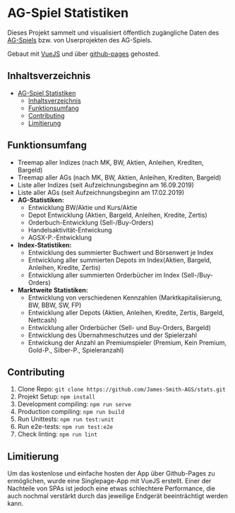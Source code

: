 # AG-Spiel Statistiken

Dieses Projekt sammelt und visualisiert öffentlich zugängliche Daten des [AG-Spiels](www.ag-spiel.de) bzw. von Userprojekten des AG-Spiels.

Gebaut mit [VueJS](www.vuejs.org) und über [github-pages](https://pages.github.com/) gehosted.

## Inhaltsverzeichnis
- [AG-Spiel Statistiken](#ag-spiel-statistiken)
  - [Inhaltsverzeichnis](#inhaltsverzeichnis)
  - [Funktionsumfang](#funktionsumfang)
  - [Contributing](#contributing)
  - [Limitierung](#limitierung)

## Funktionsumfang
- Treemap aller Indizes (nach MK, BW, Aktien, Anleihen, Krediten, Bargeld)
- Treemap aller AGs (nach MK, BW, Aktien, Anleihen, Krediten, Bargeld)
- Liste aller Indizes (seit Aufzeichnungsbeginn am 16.09.2019)
- Liste aller AGs (seit Aufzeichnungsbeginn am 17.02.2019)
- **AG-Statistiken:**
  - Entwicklung BW/Aktie und Kurs/Aktie
  - Depot Entwicklung (Aktien, Bargeld, Anleihen, Kredite, Zertis)
  - Orderbuch-Entwicklung (Sell-/Buy-Orders)
  - Handelsaktivität-Entwickung
  - AGSX-P.-Entwicklung
- **Index-Statistiken:**
  - Entwicklung des summierter Buchwert und Börsenwert je Index
  - Entwicklung aller summierten Depots im Index(Aktien, Bargeld, Anleihen, Kredite, Zertis)
  - Entwicklung aller summierten Orderbücher im Index (Sell-/Buy-Orders)
- **Marktweite Statistiken:**
  - Entwicklung von verschiedenen Kennzahlen (Marktkapitalisierung, BW, BBW, SW, FP)
  - Entwicklung aller Depots (Aktien, Anleihen, Kredite, Zertis, Bargeld, Nettcash)
  - Entwicklung aller Orderbücher (Sell- und Buy-Orders, Bargeld)
  - Entwicklung des Übernahmeschutzes und der Spielerzahl
  - Entwickung der Anzahl an Premiumspieler (Premium, Kein Premium, Gold-P., Silber-P., Spieleranzahl)

## Contributing
1. Clone Repo: `git clone https://github.com/James-Smith-AGS/stats.git`
2. Projekt Setup: `npm install`
3. Development compiling: `npm run serve`
4. Production compiling: `npm run build`
5. Run Unittests: `npm run test:unit`
6. Run e2e-tests: `npm run test:e2e`
7. Check linting: `npm run lint`


## Limitierung
Um das kostenlose und einfache hosten der App über Github-Pages zu ermöglichen, wurde eine Singlepage-App mit VueJS erstellt. Einer der Nachteile von SPAs ist jedoch eine etwas schlechtere Performance, die auch nochmal verstärkt durch das jeweilige Endgerät beeinträchtigt werden kann. 
